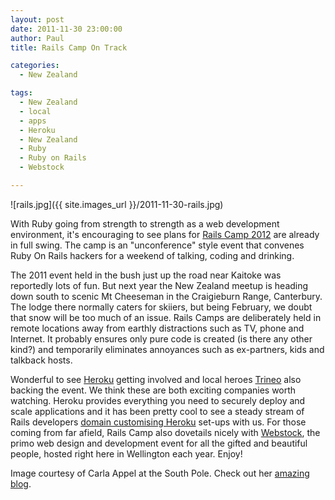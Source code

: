 ```yaml
---
layout: post
date: 2011-11-30 23:00:00
author: Paul
title: Rails Camp On Track

categories:
  - New Zealand

tags:
  - New Zealand
  - local
  - apps
  - Heroku
  - New Zealand
  - Ruby
  - Ruby on Rails
  - Webstock

---
```


![rails.jpg]({{ site.images_url }}/2011-11-30-rails.jpg)

With Ruby going from strength to strength as a web development environment, it's encouraging to see plans for [Rails Camp 2012](https://groups.google.com/forum/#%21forum/railscamp) are already in full swing. The camp is an "unconference" style event that convenes Ruby On Rails hackers for a weekend of talking, coding and drinking.

The 2011 event held in the bush just up the road near Kaitoke was reportedly lots of fun. But next year the New Zealand meetup is heading down south to scenic Mt Cheeseman in the Craigieburn Range, Canterbury. The lodge there normally caters for skiiers, but being February, we doubt that snow will be too much of an issue. Rails Camps are deliberately held in remote locations away from earthly distractions such as TV, phone and Internet. It probably ensures only pure code is created (is there any other kind?) and temporarily eliminates annoyances such as ex-partners, kids and talkback hosts.

Wonderful to see [Heroku](http://www.heroku.com/) getting involved and local heroes [Trineo](http://trineo.co.nz/) also backing the event. We think these are both exciting companies worth watching. Heroku provides everything you need to securely deploy and scale applications and it has been pretty cool to see a steady stream of Rails developers [domain customising Heroku](https://iwantmyname.co.nz/services/developer/heroku-cloud-hosting-custom-domain) set-ups with us. For those coming from far afield, Rails Camp also dovetails nicely with [Webstock](http://www.webstock.org.nz/), the primo web design and development event for all the gifted and beautiful people, hosted right here in Wellington each year. Enjoy!

Image courtesy of Carla Appel at the South Pole. Check out her [amazing blog](http://carlaappel.blogspot.com/).
